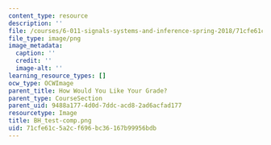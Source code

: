 ```yaml
---
content_type: resource
description: ''
file: /courses/6-011-signals-systems-and-inference-spring-2018/71cfe61c5a2cf696bc36167b99956bdb_BH_test-comp.png
file_type: image/png
image_metadata:
  caption: ''
  credit: ''
  image-alt: ''
learning_resource_types: []
ocw_type: OCWImage
parent_title: How Would You Like Your Grade?
parent_type: CourseSection
parent_uid: 9488a177-4d0d-7ddc-acd8-2ad6acfad177
resourcetype: Image
title: BH_test-comp.png
uid: 71cfe61c-5a2c-f696-bc36-167b99956bdb
---
```

